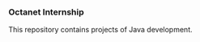 <h3 class="fs-bold">Octanet Internship</h3>
<div>This repository contains projects of Java development.</div>
